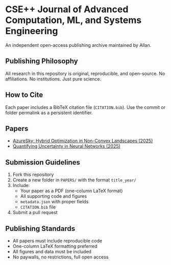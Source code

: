 # CSE++ Journal of Advanced Computation, ML, and Systems Engineering

An independent open-access publishing archive maintained by Allan.

## Publishing Philosophy

All research in this repository is original, reproducible, and open-source. No affiliations. No institutions. Just pure science.

## How to Cite

Each paper includes a BibTeX citation file (`CITATION.bib`). Use the commit or folder permalink as a persistent identifier.

## Papers

- [AzureSky: Hybrid Optimization in Non-Convex Landscapes (2025)](./PAPERS/azure_sky_2025/)
- [Quantifying Uncertainty in Neural Networks (2025)](./PAPERS/uncertainty_quant_2025/)

## Submission Guidelines

1. Fork this repository
2. Create a new folder in `PAPERS/` with the format `title_year/`
3. Include:
   - Your paper as a PDF (one-column LaTeX format)
   - All supporting code and figures
   - `metadata.json` with proper fields
   - `CITATION.bib` file
4. Submit a pull request

## Publishing Standards

- All papers must include reproducible code
- One-column LaTeX formatting preferred
- All figures and data must be included
- No paywalls, no restrictions, full open access
